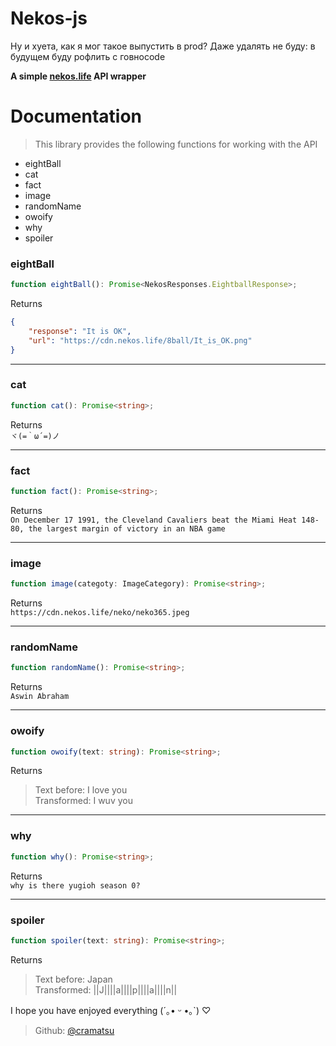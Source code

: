 # Nekos-js

Ну и хуета, как я мог такое выпустить в prod?
Даже удалять не буду: в будущем буду рофлить с говноcode

**A simple [nekos.life](https://nekos.life) API wrapper**

# Documentation

> This library provides the following functions for working with the API

- eightBall
- cat
- fact
- image
- randomName
- owoify
- why
- spoiler

### eightBall

```ts
function eightBall(): Promise<NekosResponses.EightballResponse>;
```

Returns

```json
{
	"response": "It is OK",
	"url": "https://cdn.nekos.life/8ball/It_is_OK.png"
}
```

---

### cat

```ts
function cat(): Promise<string>;
```

Returns </br>
`ヾ(=｀ω´=)ノ`

---

### fact

```ts
function fact(): Promise<string>;
```

Returns </br>
`On December 17 1991, the Cleveland Cavaliers beat the Miami Heat 148-80, the largest margin of victory in an NBA game`

---

### image

```ts
function image(categoty: ImageCategory): Promise<string>;
```

Returns </br>
`https://cdn.nekos.life/neko/neko365.jpeg`

---

### randomName

```ts
function randomName(): Promise<string>;
```

Returns </br>
`Aswin Abraham`

---

### owoify

```ts
function owoify(text: string): Promise<string>;
```

Returns

> Text before: I love you </br>
> Transformed: I wuv you

---

### why

```ts
function why(): Promise<string>;
```

Returns </br>
`why is there yugioh season 0?`

---

### spoiler

```ts
function spoiler(text: string): Promise<string>;
```

Returns

> Text before: Japan </br>
> Transformed: ||J||||a||||p||||a||||n||

I hope you have enjoyed everything (´｡• ᵕ •｡`) ♡

> Github: [@cramatsu](https://github.com/cramatsu)

